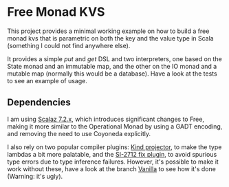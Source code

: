# Free Monad KVS
This project provides a minimal working example on how to build a free monad kvs that is parametric on both the key and the value type in Scala (something I could not find anywhere else).

It provides a simple *put* and *get* DSL and two interpreters, one based on the State monad and an immutable map, and the other on the IO monad and a mutable map (normally this would be a database). Have a look at the tests to see an example of usage.

## Dependencies
I am using [Scalaz 7.2.x](https://github.com/scalaz/scalaz), which introduces significant changes to Free, making it more similar to the Operational Monad by using a GADT encoding, and removing the need to use Coyoneda explicitly. 

I also rely on two popular compiler plugins: [Kind projector](https://github.com/non/kind-projector), to make the type lambdas a bit more palatable, and the [SI-2712 fix plugin](https://github.com/milessabin/si2712fix-plugin), to avoid spurious type errors due to type inference failures. However, it's possible to make it work without these, have a look at the branch [Vanilla](https://github.com/SystemFw/Free-Monad-Key-Value-Store/tree/Vanilla) to see how it's done (Warning: it's ugly).
